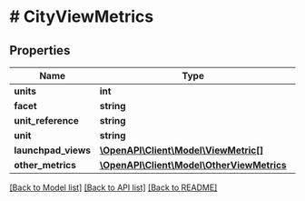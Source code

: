 # # CityViewMetrics

## Properties

Name | Type | Description | Notes
------------ | ------------- | ------------- | -------------
**units** | **int** |  | [optional]
**facet** | **string** |  | [optional]
**unit_reference** | **string** |  | [optional]
**unit** | **string** |  | [optional]
**launchpad_views** | [**\OpenAPI\Client\Model\ViewMetric[]**](ViewMetric.md) |  | [optional]
**other_metrics** | [**\OpenAPI\Client\Model\OtherViewMetrics**](.md) |  | [optional]

[[Back to Model list]](../../README.md#models) [[Back to API list]](../../README.md#endpoints) [[Back to README]](../../README.md)
